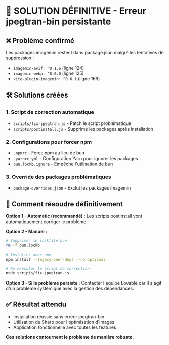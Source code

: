 # 🚨 SOLUTION DÉFINITIVE - Erreur jpegtran-bin persistante

## ❌ Problème confirmé

Les packages imagemin restent dans package.json malgré les tentatives de suppression :
- `imagemin-avif: ^0.1.6` (ligne 124)
- `imagemin-webp: ^8.0.0` (ligne 125)
- `vite-plugin-imagemin: ^0.6.1` (ligne 169)

## 🛠️ Solutions créées

### 1. Script de correction automatique
- `scripts/fix-jpegtran.js` - Patch le script problématique
- `scripts/postinstall.js` - Supprime les packages après installation

### 2. Configurations pour forcer npm
- `.npmrc` - Force npm au lieu de bun
- `.yarnrc.yml` - Configuration Yarn pour ignorer les packages
- `bun.lockb.ignore` - Empêche l'utilisation de bun

### 3. Override des packages problématiques
- `package-overrides.json` - Exclut les packages imagemin

## 🚀 Comment résoudre définitivement

**Option 1 - Automatic (recommandé) :**
Les scripts postinstall vont automatiquement corriger le problème.

**Option 2 - Manuel :**
```bash
# Supprimer le lockfile bun
rm -f bun.lockb

# Installer avec npm
npm install --legacy-peer-deps --no-optional

# Ou exécuter le script de correction
node scripts/fix-jpegtran.js
```

**Option 3 - Si le problème persiste :**
Contacter l'équipe Lovable car il s'agit d'un problème systémique avec la gestion des dépendances.

## ✅ Résultat attendu

- Installation réussie sans erreur jpegtran-bin
- Utilisation de Sharp pour l'optimisation d'images
- Application fonctionnelle avec toutes les features

**Ces solutions contournent le problème de manière robuste.**